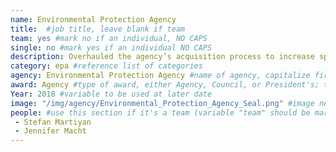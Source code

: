 ```yaml
---
name: Environmental Protection Agency
title:  #job title, leave blank if team
team: yes #mark no if an individual, NO CAPS
single: no #mark yes if an individual NO CAPS
description: Overhauled the agency’s acquisition process to increase speed and quality of incrementally-funded contracts. Their work completely eliminated the backlog of past-due requests and saved EPA and private sector partners time, effort, and resources that can be rededicated to the mission.
category: epa #reference list of categories
agency: Environmental Protection Agency #name of agency, capitalize first letter of each name
award: Agency #type of award, either Agency, Council, or President's; this is case sensitive so make sure to match the options listed exactly. This section generates the format of the card
Year: 2018 #variable to be used at later date
image: "/img/agency/Environmental_Protection_Agency_Seal.png" #image needed for Team award (agency seal) and President's award (headshot); leave empty if and individual Agency award, IMAGE PATH: /img/agency/GSA_Seal.png
people: #use this section if it's a team (variable "team" should be marked "yes" above)
 - Stefan Martiyan
 - Jennifer Macht
---
```

